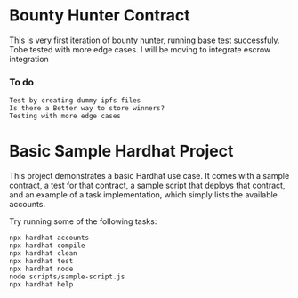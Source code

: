 # Bounty Hunter Contract

This is very first iteration of bounty hunter, running base test successfuly. Tobe tested with more edge cases.
I will be moving to integrate escrow integration

### To do

```
Test by creating dummy ipfs files
Is there a Better way to store winners?
Testing with more edge cases
```

# Basic Sample Hardhat Project

This project demonstrates a basic Hardhat use case. It comes with a sample contract, a test for that contract, a sample script that deploys that contract, and an example of a task implementation, which simply lists the available accounts.

Try running some of the following tasks:

```shell
npx hardhat accounts
npx hardhat compile
npx hardhat clean
npx hardhat test
npx hardhat node
node scripts/sample-script.js
npx hardhat help
```
